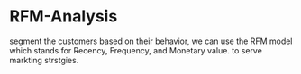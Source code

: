 # RFM-Analysis
segment the customers based on their behavior, we can use the RFM model which stands for Recency, Frequency, and Monetary value. to serve markting strstgies.
